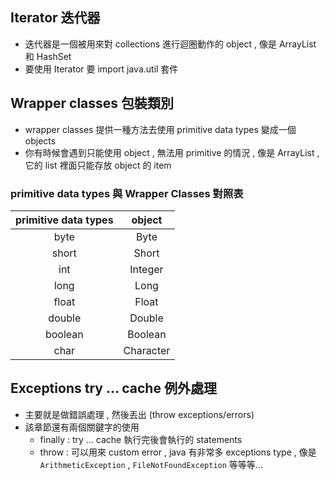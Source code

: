 ## Iterator 迭代器
- 迭代器是一個被用來對 collections 進行迴圈動作的 object , 像是 ArrayList 和 HashSet
- 要使用 Iterator 要 import java.util 套件

## Wrapper classes 包裝類別
- wrapper classes 提供一種方法去使用 primitive data types 變成一個 objects
- 你有時候會遇到只能使用 object , 無法用 primitive 的情況 , 像是 ArrayList , 它的 list 裡面只能存放 object 的 item
### primitive data types 與 Wrapper Classes 對照表
|primitive data types | object |
|:-------------------:|:------:|
| byte                | Byte   
| short               | Short
| int                 | Integer
| long                | Long
| float               | Float
| double              | Double
| boolean             | Boolean
| char                | Character

## Exceptions try ... cache 例外處理
- 主要就是做錯誤處理 , 然後丟出 (throw exceptions/errors)
- 該章節還有兩個關鍵字的使用
  - finally : try ... cache 執行完後會執行的 statements
  - throw : 可以用來 custom error , java 有非常多 exceptions type , 像是 `ArithmeticException` , `FileNotFoundException` 等等等...